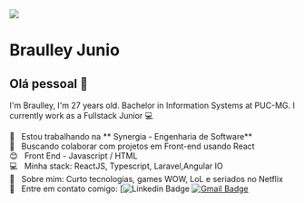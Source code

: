 
<img width="auto" src="https://github.com/braulley/braulley/blob/master/banner.png">

# Braulley Junio

## Olá pessoal 👋
I'm Braulley, I'm 27 years old. Bachelor in Information Systems at PUC-MG.
I currently work as a Fullstack Junior :computer:

 :rocket:  &nbsp; Estou trabalhando na ** Synergia - Engenharia de Software**
 <br/> :purple_heart: &nbsp; Buscando colaborar com projetos em Front-end usando React
 <br/> :blush: &nbsp; Front End - Javascript / HTML
 <br/> :computer: &nbsp; Minha stack: ReactJS, Typescript, Laravel,Angular IO
 <br/> 💬  &nbsp; Sobre mim: Curto tecnologias, games WOW, LoL e seriados no Netflix
 <br/> :email: &nbsp; Entre em contato comigo: [![Linkedin Badge](https://www.linkedin.com/in/braulley-junio-52980912a)
[![Gmail Badge](https://img.shields.io/badge/-juniorbraulley@gmail.com-c14438?style=flat-square&logo=Gmail&logoColor=white&link=mailto:juniorbraulley@gmail.com)](mailto:juniorbraulley@gmail.com)

